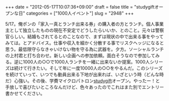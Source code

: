 +++
date = "2012-05-17T10:07:36+09:00"
draft = false
title = "studygiftオープンな日"
categories = ["1000人イベント"]
slug = "2948"
+++

<p>5/17。俺ポンの「家入一真とランチ出来る券」の購入者の方とランチ。個人事業主として独立したものの現在不安定でどうしたらいいか、とのこと。元々は警察官らしい。結婚もされてるとのことなので、まずは現状の中で出来る事をやってみては。とアドバイス。仕事や収入を細かく分散する事でリスクヘッジになると思う。最低限守らなきゃいけない物を守る為に武器を。夕方。ソーシャルランチの上村君と打ち合わせ。新しい企画への参加依頼。面白そうなので参加してみる。逆に1000人の○○で1000人ランチを一緒に出来ないか提案。1000人シリーズは続けて行きたい。そして年に一度10000人の○○をやるんだ。このシリーズを続けていって、いつでも動員出来る下地が出来れば、いざという時（どんな時だ）心強い。その後、学費マイクロパトロン<a href="http://studygift.net/">studygift</a>オープン。やったー！と手放しで喜びたいところなんだけど、色々あったのでこれはまた別でエントリー書かせてください。</p>

